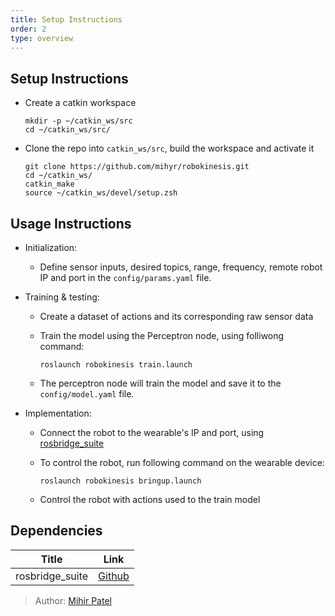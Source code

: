```yaml
---
title: Setup Instructions
order: 2
type: overview
---
```

<ContentColumn>

## Setup Instructions

- Create a catkin workspace

    ```
    mkdir -p ~/catkin_ws/src
    cd ~/catkin_ws/src/
    ```

- Clone the repo into `catkin_ws/src`, build the workspace and activate it

    ```
    git clone https://github.com/mihyr/robokinesis.git
    cd ~/catkin_ws/
    catkin_make
    source ~/catkin_ws/devel/setup.zsh
    ```

## Usage Instructions

- Initialization:  
  - Define sensor inputs, desired topics, range, frequency, remote robot IP and port in the `config/params.yaml` file.

- Training & testing:
  - Create a dataset of actions and its corresponding raw sensor data  
  - Train the model using the Perceptron node, using folliwong command:

    ```
    roslaunch robokinesis train.launch
    ```
    
  - The perceptron node will train the model and save it to the `config/model.yaml` file.

- Implementation:
  - Connect the robot to the wearable's IP and port, using [rosbridge_suite](https://github.com/RobotWebTools/rosbridge_suite)
  - To control the robot, run following command on the wearable device:

    ```
    roslaunch robokinesis bringup.launch
    ```
  - Control the robot with actions used to the train model

## Dependencies

<TableWrap>

Title | Link
------------ | -------------
rosbridge_suite | [Github](https://github.com/RobotWebTools/rosbridge_suite)

</TableWrap>

> Author: [Mihir Patel](https://github.com/mihyr)